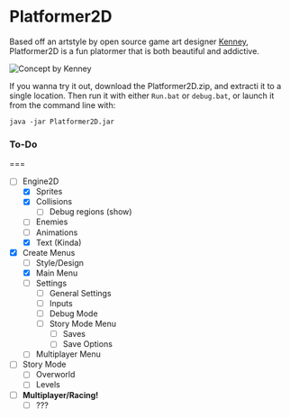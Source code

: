# Platformer2D

Based off an artstyle by open source game art designer [Kenney](http://www.kenney.nl), Platformer2D is a fun platormer that is both beautiful and addictive.

![Concept by Kenney](http://opengameart.org/sites/default/files/Sample_28.png)

If you wanna try it out, download the Platformer2D.zip, and extracti it to a single location. Then run it with either `Run.bat` or `debug.bat`, or launch it from the command line with:

```
java -jar Platformer2D.jar
```


### To-Do
===
- [ ] Engine2D
  - [x] Sprites
  - [x] Collisions
    - [ ] Debug regions (show)
  - [ ] Enemies
  - [ ] Animations
  - [x] Text (Kinda)
- [x] Create Menus
  - [ ] Style/Design
  - [x] Main Menu
  - [ ] Settings
    - [ ] General Settings
    - [ ] Inputs
    - [ ] Debug Mode
    - [ ] Story Mode Menu
      - [ ] Saves
      - [ ] Save Options
  - [ ] Multiplayer Menu
- [ ] Story Mode
  - [ ] Overworld
  - [ ] Levels
- [ ] __Multiplayer/Racing!__
  - [ ] ???
